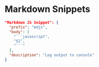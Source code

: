 # Markdown Snippets

```json
"Markdown JS Snippet": {
  "prefix": "mdjs",
  "body": [
    "```javascript",
    "$1",
    "```"
  ],
  "description": "Log output to console"
}
```
